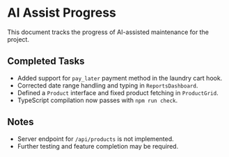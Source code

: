 # AI Assist Progress

This document tracks the progress of AI-assisted maintenance for the project.

## Completed Tasks
- Added support for `pay_later` payment method in the laundry cart hook.
- Corrected date range handling and typing in `ReportsDashboard`.
- Defined a `Product` interface and fixed product fetching in `ProductGrid`.
- TypeScript compilation now passes with `npm run check`.

## Notes
- Server endpoint for `/api/products` is not implemented.
- Further testing and feature completion may be required.
